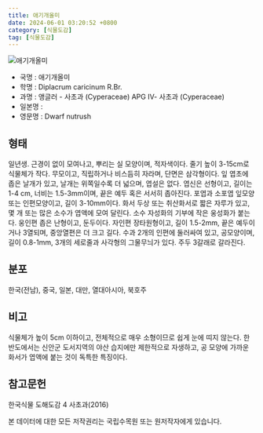 ```yaml
---
title: 애기개올미
date: 2024-06-01 03:20:52 +0800
category: [식물도감]
tag: [식물도감]
---
```




![애기개올미](/fileUpload/plants/basic/illustration/9870_illustration_th2.jpg)
- 국명 : 애기개올미
- 학명 : Diplacrum caricinum R.Br.
- 과명 : 앵글러 - 사초과 (Cyperaceae) APG Ⅳ- 사초과 (Cyperaceae)
- 일본명 : 
- 영문명 : Dwarf nutrush


## 형태
일년생. 근경이 없이 모여나고, 뿌리는 실 모양이며, 적자색이다. 줄기 높이 3-15cm로 식물체가 작다. 무모이고, 직립하거나 비스듬히 자라며, 단면은 삼각형이다. 잎 엽초에 좁은 날개가 있고, 날개는 위쪽일수록 더 넓으며, 엽설은 없다. 엽신은 선형이고, 길이는 1-4 cm, 너비는 1.5-3mm이며, 끝은 예두 혹은 서서히 좁아진다. 포엽과 소포엽 잎모양 또는 인편모양이고, 길이 3-10mm이다. 화서 두상 또는 취산화서로 짧은 자루가 있고, 몇 개 또는 많은 소수가 엽액에 모여 달린다. 소수 자성화의 기부에 작은 웅성화가 붙는다. 웅인편 좁은 난형이고, 둔두이다. 자인편 장타원형이고, 길이 1.5-2mm, 끝은 예두이거나 3열되며, 중앙열편은 더 크고 길다. 수과 2개의 인편에 둘러싸여 있고, 공모양이며, 길이 0.8-1mm, 3개의 세로줄과 사각형의 그물무늬가 있다. 주두 3갈래로 갈라진다.
## 분포
한국(전남), 중국, 일본, 대만, 열대아시아, 북호주
## 비고
식물체가 높이 5cm 이하이고, 전체적으로 매우 소형이므로 쉽게 눈에 띠지 않는다. 한반도에서는 신안군 도서지역의 야산 습지에만 제한적으로 자생하고, 공 모양에 가까운 화서가 엽액에 붙는 것이 독특한 특징이다.
## 참고문헌
한국식물 도해도감 4 사초과(2016)






본 데이터에 대한 모든 저작권리는 국립수목원 또는 원저작자에게 있습니다.
